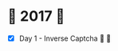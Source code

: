 # :christmas_tree: 2017 :christmas_tree:

- [x] Day 1 - Inverse Captcha :arrows_counterclockwise: :camera_flash:
